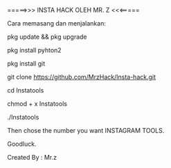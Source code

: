 =====>>> INSTA HACK OLEH MR. Z <<<=====

Cara memasang dan menjalankan:

pkg update && pkg upgrade

pkg install pyhton2

pkg install git

git clone https://github.com/MrzHack/Insta-hack.git

cd Instatools

chmod + x Instatools

./Instatools

Then chose the number you want INSTAGRAM TOOLS.

Goodluck. 

Created By : Mr.z
